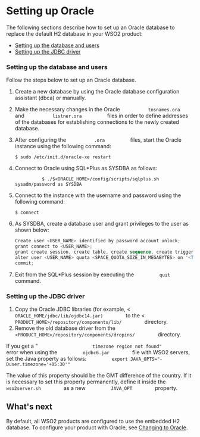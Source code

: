 # Setting up Oracle

The following sections describe how to set up an Oracle database to
replace the default H2 database in your WSO2 product:

-   [Setting up the database and
    users](#SettingupOracle-Settingupthedatabaseandusers)
-   [Setting up the JDBC
    driver](#SettingupOracle-SettinguptheJDBCdriver)

### Setting up the database and users

Follow the steps below to set up an Oracle database.

1.  Create a new database by using the Oracle database configuration
    assistant (dbca) or manually.

2.  Make the necessary changes in the Oracle
    `           tnsnames.ora          ` and
    `           listner.ora          ` files in order to define
    addresses of the databases for establishing connections to the newly
    created database.

3.  After configuring the `           .ora          ` files, start the
    Oracle instance using the following command:

        $ sudo /etc/init.d/oracle-xe restart

4.  Connect to Oracle using SQL\*Plus as SYSDBA as follows:

    `           $ ./$<ORACLE_HOME>/config/scripts/sqlplus.sh sysadm/password as SYSDBA          `

5.  Connect to the instance with the username and password using the
    following command:

        $ connect

6.  As SYSDBA, create a database user and grant privileges to the user
    as shown below:

    ``` powershell
    Create user <USER_NAME> identified by password account unlock;
    grant connect to <USER_NAME>;
    grant create session, create table, create sequence, create trigger to <USER_NAME>;
    alter user <USER_NAME> quota <SPACE_QUOTA_SIZE_IN_MEGABYTES> on '<TABLE_SPACE_NAME>';
    commit;
    ```

7.  Exit from the SQL\*Plus session by executing the
    `          quit         ` command.

### Setting up the JDBC driver

1.  Copy the Oracle JDBC libraries (for example, \<
    `          ORACLE_HOME/jdbc/lib/ojdbc14.jar)         ` to the \<
    `          PRODUCT_HOME>/repository/components/lib/         `
    directory.
2.  Remove the old database driver from the
    `          <PRODUCT_HOME>/repository/components/dropins/         `
    directory.

If you get a "
`                     timezone region not found"                   `
error when using the `          ojdbc6.jar         ` file with WSO2
servers, set the Java property as follows:
`          export JAVA_OPTS="-Duser.timezone='+05:30'"         `

The value of this property should be the GMT difference of the country.
If it is necessary to set this property permanently, define it inside
the `          wso2server.sh         ` as a new
`          JAVA_OPT         ` property.

## What's next

By default, all WSO2 products are configured to use the embedded H2
database. To configure your product with Oracle, see [Changing to
Oracle](../../administer/changing-to-oracle).
